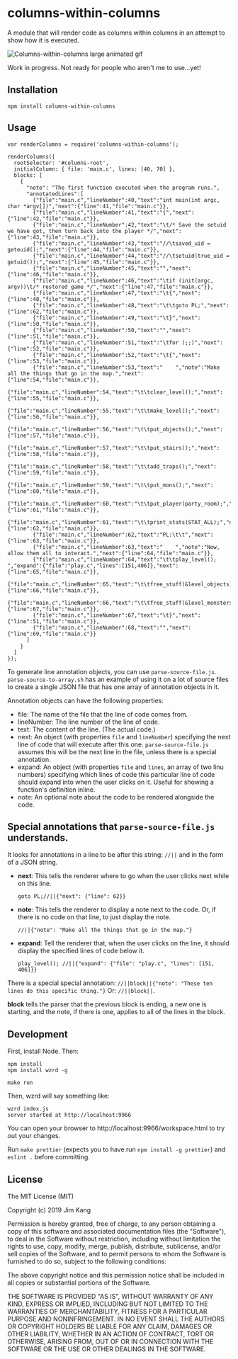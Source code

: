 columns-within-columns
==================

A module that will render code as columns within columns in an attempt to show how it is executed.

![Columns-within-columns large animated gif](meta/Columns.gif)

Work in progress. Not ready for people who aren't me to use…yet!

Installation
------------

    npm install columns-within-columns

Usage
----

    var renderColumns = require('columns-within-columns');

    renderColumns({
      rootSelector: '#columns-root',
      initialColumn: { file: 'main.c', lines: [40, 70] },
      blocks: [
        {
          "note": "The first function executed when the program runs.",
          "annotatedLines":[
            {"file":"main.c","lineNumber":40,"text":"int main(int argc, char *argv[])","next":{"line":41,"file":"main.c"}},
            {"file":"main.c","lineNumber":41,"text":"{","next":{"line":42,"file":"main.c"}},
            {"file":"main.c","lineNumber":42,"text":"\t/* Save the setuid we have got, then turn back into the player */","next":{"line":43,"file":"main.c"}},
            {"file":"main.c","lineNumber":43,"text":"//\tsaved_uid = geteuid();","next":{"line":44,"file":"main.c"}},
            {"file":"main.c","lineNumber":44,"text":"//\tsetuid(true_uid = getuid());","next":{"line":45,"file":"main.c"}},
            {"file":"main.c","lineNumber":45,"text":"","next":{"line":46,"file":"main.c"}},
            {"file":"main.c","lineNumber":46,"text":"\tif (init(argc, argv))\t/* restored game */","next":{"line":47,"file":"main.c"}},
            {"file":"main.c","lineNumber":47,"text":"\t{","next":{"line":48,"file":"main.c"}},
            {"file":"main.c","lineNumber":48,"text":"\t\tgoto PL;","next":{"line":62,"file":"main.c"}},
            {"file":"main.c","lineNumber":49,"text":"\t}","next":{"line":50,"file":"main.c"}},
            {"file":"main.c","lineNumber":50,"text":"","next":{"line":51,"file":"main.c"}},
            {"file":"main.c","lineNumber":51,"text":"\tfor (;;)","next":{"line":52,"file":"main.c"}},
            {"file":"main.c","lineNumber":52,"text":"\t{","next":{"line":53,"file":"main.c"}},
            {"file":"main.c","lineNumber":53,"text":"    ","note":"Make all the things that go in the map.","next":{"line":54,"file":"main.c"}},
            {"file":"main.c","lineNumber":54,"text":"\t\tclear_level();","next":{"line":55,"file":"main.c"}},
            {"file":"main.c","lineNumber":55,"text":"\t\tmake_level();","next":{"line":56,"file":"main.c"}},
            {"file":"main.c","lineNumber":56,"text":"\t\tput_objects();","next":{"line":57,"file":"main.c"}},
            {"file":"main.c","lineNumber":57,"text":"\t\tput_stairs();","next":{"line":58,"file":"main.c"}},
            {"file":"main.c","lineNumber":58,"text":"\t\tadd_traps();","next":{"line":59,"file":"main.c"}},
            {"file":"main.c","lineNumber":59,"text":"\t\tput_mons();","next":{"line":60,"file":"main.c"}},
            {"file":"main.c","lineNumber":60,"text":"\t\tput_player(party_room);","next":{"line":61,"file":"main.c"}},
            {"file":"main.c","lineNumber":61,"text":"\t\tprint_stats(STAT_ALL);","next":{"line":62,"file":"main.c"}},
            {"file":"main.c","lineNumber":62,"text":"PL:\t\t","next":{"line":63,"file":"main.c"}},
            {"file":"main.c","lineNumber":63,"text":"    ","note":"Now, allow them all to interact.","next":{"line":64,"file":"main.c"}},
            {"file":"main.c","lineNumber":64,"text":"\t\tplay_level(); ","expand":{"file":"play.c","lines":[151,406]},"next":{"line":65,"file":"main.c"}},
            {"file":"main.c","lineNumber":65,"text":"\t\tfree_stuff(&level_objects);","next":{"line":66,"file":"main.c"}},
            {"file":"main.c","lineNumber":66,"text":"\t\tfree_stuff(&level_monsters);","next":{"line":67,"file":"main.c"}},
            {"file":"main.c","lineNumber":67,"text":"\t}","next":{"line":51,"file":"main.c"}},
            {"file":"main.c","lineNumber":68,"text":"","next":{"line":69,"file":"main.c"}}
          ]
        }
      ]
    });

To generate line annotation objects, you can use `parse-source-file.js`. `parse-source-to-array.sh` has an example of using it on a lot of source files to create a single JSON file that has one array of annotation objects in it.

Annotation objects can have the following properties:

- file: The name of the file that the line of code comes from.
- lineNumber: The line number of the line of code.
- text: The content of the line. (The actual code.)
- next: An object (with properties `file` and `lineNumber`) specifying the next line of code that will execute after this one. `parse-source-file.js` assumes this will be the next line in the file, unless there is a special annotation.
- expand: An object (with properties `file` and `lines`, an array of two linu numbers) specifying which lines of code this particular line of code should expand into when the user clicks on it. Useful for showing a function's definition inline. 
- note: An optional note about the code to be rendered alongside the code.

## Special annotations that `parse-source-file.js` understands.

It looks for annotations in a line to be after this string: `//||` and in the form of a JSON string.

- **next**: This tells the renderer where to go when the user clicks next while on this line.

      goto PL;//||{"next": {"line": 62}}

- **note**: This tells the renderer to display a note next to the code. Or, if there is no code on that line, to just display the note.

      //||{"note": "Make all the things that go in the map."}

- **expand**: Tell the renderer that, when the user clicks on the line, it should display the specified lines of code below it.

      play_level(); //||{"expand": {"file": "play.c", "lines": [151, 406]}}

There is a special special annotation: `//||block||{"note": "These ten lines do this specific thing."}` Or: `//||block||`.

**block** tells the parser that the previous block is ending, a new one is starting, and the note, if there is one, applies to all of the lines in the block.

Development
----

First, install Node. Then:

    npm install
    npm install wzrd -g

    make run    

Then, wzrd will say something like:

    wzrd index.js
    server started at http://localhost:9966

You can open your browser to http://localhost:9966/workspace.html to try out your changes.

Run `make prettier` (expects you to have run `npm install -g prettier`) and `eslint .` before committing.

License
-------

The MIT License (MIT)

Copyright (c) 2019 Jim Kang

Permission is hereby granted, free of charge, to any person obtaining a copy
of this software and associated documentation files (the "Software"), to deal
in the Software without restriction, including without limitation the rights
to use, copy, modify, merge, publish, distribute, sublicense, and/or sell
copies of the Software, and to permit persons to whom the Software is
furnished to do so, subject to the following conditions:

The above copyright notice and this permission notice shall be included in
all copies or substantial portions of the Software.

THE SOFTWARE IS PROVIDED "AS IS", WITHOUT WARRANTY OF ANY KIND, EXPRESS OR
IMPLIED, INCLUDING BUT NOT LIMITED TO THE WARRANTIES OF MERCHANTABILITY,
FITNESS FOR A PARTICULAR PURPOSE AND NONINFRINGEMENT. IN NO EVENT SHALL THE
AUTHORS OR COPYRIGHT HOLDERS BE LIABLE FOR ANY CLAIM, DAMAGES OR OTHER
LIABILITY, WHETHER IN AN ACTION OF CONTRACT, TORT OR OTHERWISE, ARISING FROM,
OUT OF OR IN CONNECTION WITH THE SOFTWARE OR THE USE OR OTHER DEALINGS IN
THE SOFTWARE.
